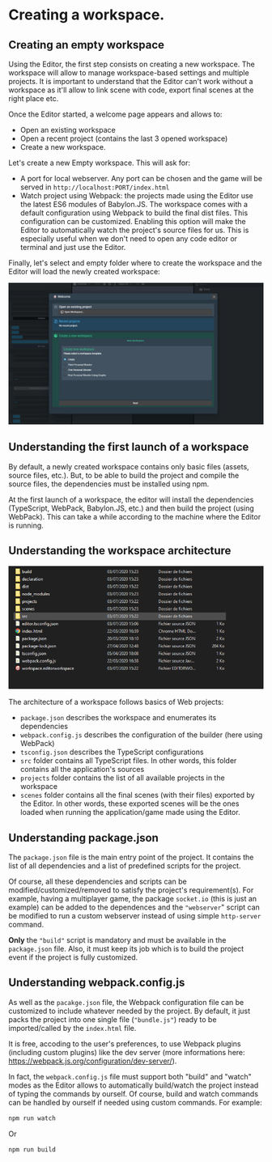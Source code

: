 # Creating a workspace.

## Creating an empty workspace
Using the Editor, the first step consists on creating a new workspace. The workspace will allow to manage workspace-based settings and multiple projects.
It is important to understand that the Editor can't work without a workspace as it'll allow to link scene with code, export final scenes at the right place etc.

Once the Editor started, a welcome page appears and allows to:
* Open an existing workspace
* Open a recent project (contains the last 3 opened workspace)
* Create a new workspace.

Let's create a new Empty workspace. This will ask for:
* A port for local webserver. Any port can be chosen and the game will be served in `http://localhost:PORT/index.html`
* Watch project using Webpack: the projects made using the Editor use the latest ES6 modules of Babylon.JS. The workspace comes with a default configuration using Webpack to build the final dist files. This configuration can be customized. Enabling this option will make the Editor to automatically watch the project's source files for us. This is especially useful when we don't need to open any code editor or terminal and just use the Editor.

Finally, let's select and empty folder where to create the workspace and the Editor will load the newly created workspace:

![CreatingEmptyWorkspace](./create-workspace/create-workspace.gif)

## Understanding the first launch of a workspace
By default, a newly created workspace contains only basic files (assets, source files, etc.). But, to be able to build the project and compile the source files, the dependencies must be installed using npm.

At the first launch of a workspace, the editor will install the dependencies (TypeScript, WebPack, Babylon.JS, etc.) and then build the project (using WebPack). This can take a while according to the machine where the Editor is running.

## Understanding the workspace architecture

![WorkspaceArchitecture](./create-workspace/architecture.png)

The architecture of a workspace follows basics of Web projects:
* `package.json` describes the workspace and enumerates its dependencies
* `webpack.config.js` describes the configuration of the builder (here using WebPack)
* `tsconfig.json` describes the TypeScript configurations
* `src` folder contains all TypeScript files. In other words, this folder contains all the application's sources
* `projects` folder contains the list of all available projects in the workspace
* `scenes` folder contains all the final scenes (with their files) exported by the Editor. In other words, these exported scenes will be the ones loaded when running the application/game made using the Editor.

## Understanding package.json
The `package.json` file is the main entry point of the project. It contains the list of all dependencies and a list of predefined scripts for the project.

Of course, all these dependencies and scripts can be modified/customized/removed to satisfy the project's requirement(s). For example, having a multiplayer game, the package `socket.io` (this is just an example) can be added to the dependences and the `"webserver`" script can be modified to run a custom webserver instead of using simple `http-server` command.

**Only** the `"build"` script is mandatory and must be available in the `package.json` file. Also, it must keep its job which is to build the project event if the project is fully customized.

## Understanding webpack.config.js
As well as the `pacakge.json` file, the Webpack configuration file can be customized to include whatever needed by the project. By default, it just packs the project into one single file (`"bundle.js"`) ready to be imported/called by the `index.html` file.

It is free, accoding to the user's preferences, to use Webpack plugins (including custom plugins) like the dev server (more informations here: https://webpack.js.org/configuration/dev-server/).

In fact, the `webpack.config.js` file must support both "build" and "watch" modes as the Editor allows to automatically build/watch the project instead of typing the commands by ourself. Of course, build and watch commands can be handled by ourself if needed using custom commands. For example:

```bash
npm run watch
```
Or
```bash
npm run build
```
